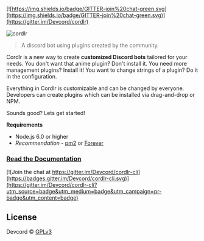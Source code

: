 [![https://img.shields.io/badge/GITTER-join%20chat-green.svg](https://img.shields.io/badge/GITTER-join%20chat-green.svg)](https://gitter.im/Devcord/cordlr)

![cordlr](http://i.imgur.com/GPVoYNk.jpg)

> A discord bot using plugins created by the community.

Cordlr is a new way to create **customized Discord bots** tailored for your needs. You don't want that anime plugin? Don't install it. You need more management plugins? Install it! You want to change strings of a plugin? Do it in the configuration.

Everything in Cordlr is customizable and can be changed by everyone. Developers can create plugins which can be installed via drag-and-drop or NPM.

Sounds good? Lets get started!

**Requirements**
* Node.js 6.0 or higher
* *Recommendation* - [pm2](https://www.npmjs.com/package/pm2) or [Forever](https://www.npmjs.com/package/forever)

### [Read the Documentation](docs/)

[![Join the chat at https://gitter.im/Devcord/cordlr-cli](https://badges.gitter.im/Devcord/cordlr-cli.svg)](https://gitter.im/Devcord/cordlr-cli?utm_source=badge&utm_medium=badge&utm_campaign=pr-badge&utm_content=badge)

## License
Devcord © [GPLv3](LICENSE)